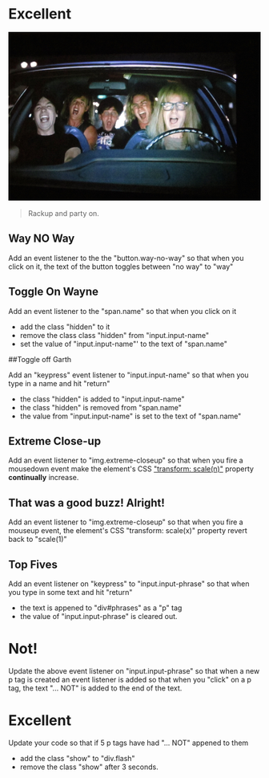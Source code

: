 # Excellent

![:image](public/images/bohemians.jpg)

> Rackup and party on.

## Way **NO** Way

Add an event listener to the the "button.way-no-way" so that when you click on it, the text of the button toggles between "no way" to "way"

## Toggle On Wayne

Add an event listener to the "span.name" so that when you click on it 
- add the class "hidden" to it
- remove the class class "hidden" from "input.input-name"
- set the value of "input.input-name"' to the text of "span.name"

##Toggle off Garth

Add an "keypress" event listener to "input.input-name" so that when you type in a name and hit "return" 
- the class "hidden" is added to "input.input-name"
- the class "hidden" is removed from "span.name"
- the value from "input.input-name" is set to the text of "span.name"

## Extreme Close-up

Add an event listener to "img.extreme-closeup" so that when you fire a mousedown event make the element's CSS ["transform: scale(n)"](https://developer.mozilla.org/en-US/docs/Web/CSS/transform#scale) property __continually__ increase.

## That was a good buzz! Alright!

Add an event listener to "img.extreme-closeup" so that when you fire a mouseup event, the element's CSS "transform: scale(x)" property revert back to "scale(1)"

## Top Fives

Add an event listener on "keypress" to "input.input-phrase" so that when you type in some text and hit "return" 
- the text is appened to "div#phrases" as a "p" tag
- the value of "input.input-phrase" is cleared out.

# Not!

Update the above event listener on "input.input-phrase" so that when a new p tag is created an event listener is added so that when you "click" on a p tag, the text "... NOT" is added to the end of the text.

# Excellent

Update your code so that if 5 p tags have had "... NOT" appened to them
- add the class "show" to "div.flash"
- remove the class "show" after 3 seconds.
